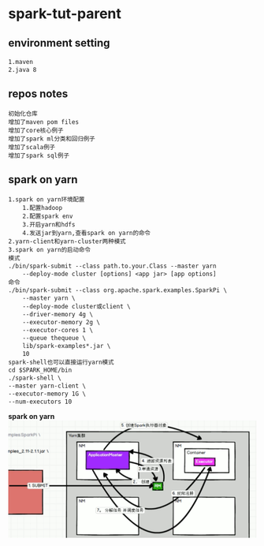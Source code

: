 # spark-tut-parent

## environment setting 
```text
1.maven
2.java 8
```

## repos notes

```text
初始化仓库
增加了maven pom files
增加了core核心例子
增加了spark ml分类和回归例子
增加了scala例子
增加了spark sql例子
```

## spark on yarn 

```text
1.spark on yarn环境配置
    1.配置hadoop
    2.配置spark env
    3.开启yarn和hdfs
    4.发送jar到yarn,查看spark on yarn的命令
2.yarn-client和yarn-cluster两种模式
3.spark on yarn的启动命令
模式
./bin/spark-submit --class path.to.your.Class --master yarn 
    --deploy-mode cluster [options] <app jar> [app options]
命令
./bin/spark-submit --class org.apache.spark.examples.SparkPi \
    --master yarn \
    --deploy-mode cluster或client \
    --driver-memory 4g \
    --executor-memory 2g \
    --executor-cores 1 \
    --queue thequeue \
    lib/spark-examples*.jar \
    10
spark-shell也可以直接运行yarn模式
cd $SPARK_HOME/bin
./spark-shell \
--master yarn-client \
--executor-memory 1G \
--num-executors 10
```

**spark on yarn**  
![Spark On Yarn](img/spark-on-yarn.png)
